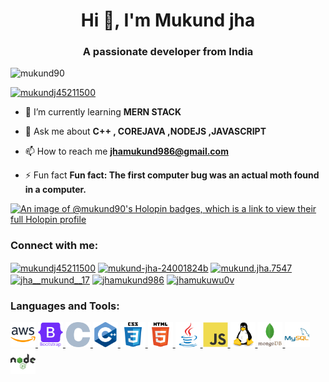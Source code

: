 <h1 align="center">Hi 👋, I'm Mukund jha</h1>
<h3 align="center">A passionate developer from India</h3>

<p align="left"> <img src="https://komarev.com/ghpvc/?username=mukund90&label=Profile%20views&color=0e75b6&style=flat" alt="mukund90" /> </p>

<p align="left"> <a href="https://twitter.com/mukundj45211500" target="blank"><img src="https://img.shields.io/twitter/follow/mukundj45211500?logo=twitter&style=for-the-badge" alt="mukundj45211500" /></a> </p>

- 🌱 I’m currently learning **MERN STACK**

- 💬 Ask me about **C++ , COREJAVA ,NODEJS ,JAVASCRIPT**

- 📫 How to reach me **jhamukund986@gmail.com**

- ⚡ Fun fact **Fun fact: The first computer bug was an actual moth found in a computer.**

[![An image of @mukund90's Holopin badges, which is a link to view their full Holopin profile](https://holopin.me/mukund90)](https://holopin.io/@mukund90)

<h3 align="left">Connect with me:</h3>
<p align="left">
<a href="https://twitter.com/mukundj45211500" target="blank"><img align="center" src="https://raw.githubusercontent.com/rahuldkjain/github-profile-readme-generator/master/src/images/icons/Social/twitter.svg" alt="mukundj45211500" height="30" width="40" /></a>
<a href="https://linkedin.com/in/mukund-jha-24001824b" target="blank"><img align="center" src="https://raw.githubusercontent.com/rahuldkjain/github-profile-readme-generator/master/src/images/icons/Social/linked-in-alt.svg" alt="mukund-jha-24001824b" height="30" width="40" /></a>
<a href="https://fb.com/mukund.jha.7547" target="blank"><img align="center" src="https://raw.githubusercontent.com/rahuldkjain/github-profile-readme-generator/master/src/images/icons/Social/facebook.svg" alt="mukund.jha.7547" height="30" width="40" /></a>
<a href="https://instagram.com/jha__mukund__17" target="blank"><img align="center" src="https://raw.githubusercontent.com/rahuldkjain/github-profile-readme-generator/master/src/images/icons/Social/instagram.svg" alt="jha__mukund__17" height="30" width="40" /></a>
<a href="https://www.leetcode.com/jhamukund986" target="blank"><img align="center" src="https://raw.githubusercontent.com/rahuldkjain/github-profile-readme-generator/master/src/images/icons/Social/leet-code.svg" alt="jhamukund986" height="30" width="40" /></a>
<a href="https://auth.geeksforgeeks.org/user/jhamukuwu0v" target="blank"><img align="center" src="https://raw.githubusercontent.com/rahuldkjain/github-profile-readme-generator/master/src/images/icons/Social/geeks-for-geeks.svg" alt="jhamukuwu0v" height="30" width="40" /></a>
</p>

<h3 align="left">Languages and Tools:</h3>
<p align="left"> <a href="https://aws.amazon.com" target="_blank" rel="noreferrer"> <img src="https://raw.githubusercontent.com/devicons/devicon/master/icons/amazonwebservices/amazonwebservices-original-wordmark.svg" alt="aws" width="40" height="40"/> </a> <a href="https://getbootstrap.com" target="_blank" rel="noreferrer"> <img src="https://raw.githubusercontent.com/devicons/devicon/master/icons/bootstrap/bootstrap-plain-wordmark.svg" alt="bootstrap" width="40" height="40"/> </a> <a href="https://www.cprogramming.com/" target="_blank" rel="noreferrer"> <img src="https://raw.githubusercontent.com/devicons/devicon/master/icons/c/c-original.svg" alt="c" width="40" height="40"/> </a> <a href="https://www.w3schools.com/cpp/" target="_blank" rel="noreferrer"> <img src="https://raw.githubusercontent.com/devicons/devicon/master/icons/cplusplus/cplusplus-original.svg" alt="cplusplus" width="40" height="40"/> </a> <a href="https://www.w3schools.com/css/" target="_blank" rel="noreferrer"> <img src="https://raw.githubusercontent.com/devicons/devicon/master/icons/css3/css3-original-wordmark.svg" alt="css3" width="40" height="40"/> </a> <a href="https://www.w3.org/html/" target="_blank" rel="noreferrer"> <img src="https://raw.githubusercontent.com/devicons/devicon/master/icons/html5/html5-original-wordmark.svg" alt="html5" width="40" height="40"/> </a> <a href="https://www.java.com" target="_blank" rel="noreferrer"> <img src="https://raw.githubusercontent.com/devicons/devicon/master/icons/java/java-original.svg" alt="java" width="40" height="40"/> </a> <a href="https://developer.mozilla.org/en-US/docs/Web/JavaScript" target="_blank" rel="noreferrer"> <img src="https://raw.githubusercontent.com/devicons/devicon/master/icons/javascript/javascript-original.svg" alt="javascript" width="40" height="40"/> </a> <a href="https://www.linux.org/" target="_blank" rel="noreferrer"> <img src="https://raw.githubusercontent.com/devicons/devicon/master/icons/linux/linux-original.svg" alt="linux" width="40" height="40"/> </a> <a href="https://www.mongodb.com/" target="_blank" rel="noreferrer"> <img src="https://raw.githubusercontent.com/devicons/devicon/master/icons/mongodb/mongodb-original-wordmark.svg" alt="mongodb" width="40" height="40"/> </a> <a href="https://www.mysql.com/" target="_blank" rel="noreferrer"> <img src="https://raw.githubusercontent.com/devicons/devicon/master/icons/mysql/mysql-original-wordmark.svg" alt="mysql" width="40" height="40"/> </a> <a href="https://nodejs.org" target="_blank" rel="noreferrer"> <img src="https://raw.githubusercontent.com/devicons/devicon/master/icons/nodejs/nodejs-original-wordmark.svg" alt="nodejs" width="40" height="40"/> </a> </p>

